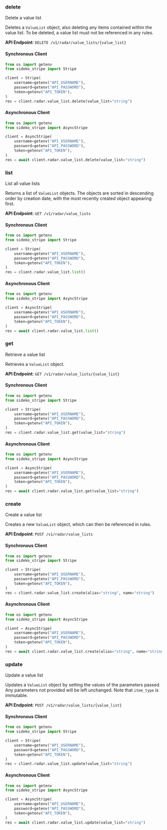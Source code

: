 
### delete <a name="delete"></a>
Delete a value list

<p>Deletes a <code>ValueList</code> object, also deleting any items contained within the value list. To be deleted, a value list must not be referenced in any rules.</p>

**API Endpoint**: `DELETE /v1/radar/value_lists/{value_list}`

#### Synchronous Client

```python
from os import getenv
from sideko_stripe import Stripe

client = Stripe(
    username=getenv("API_USERNAME"),
    password=getenv("API_PASSWORD"),
    token=getenv("API_TOKEN"),
)
res = client.radar.value_list.delete(value_list="string")
```

#### Asynchronous Client

```python
from os import getenv
from sideko_stripe import AsyncStripe

client = AsyncStripe(
    username=getenv("API_USERNAME"),
    password=getenv("API_PASSWORD"),
    token=getenv("API_TOKEN"),
)
res = await client.radar.value_list.delete(value_list="string")
```

### list <a name="list"></a>
List all value lists

<p>Returns a list of <code>ValueList</code> objects. The objects are sorted in descending order by creation date, with the most recently created object appearing first.</p>

**API Endpoint**: `GET /v1/radar/value_lists`

#### Synchronous Client

```python
from os import getenv
from sideko_stripe import Stripe

client = Stripe(
    username=getenv("API_USERNAME"),
    password=getenv("API_PASSWORD"),
    token=getenv("API_TOKEN"),
)
res = client.radar.value_list.list()
```

#### Asynchronous Client

```python
from os import getenv
from sideko_stripe import AsyncStripe

client = AsyncStripe(
    username=getenv("API_USERNAME"),
    password=getenv("API_PASSWORD"),
    token=getenv("API_TOKEN"),
)
res = await client.radar.value_list.list()
```

### get <a name="get"></a>
Retrieve a value list

<p>Retrieves a <code>ValueList</code> object.</p>

**API Endpoint**: `GET /v1/radar/value_lists/{value_list}`

#### Synchronous Client

```python
from os import getenv
from sideko_stripe import Stripe

client = Stripe(
    username=getenv("API_USERNAME"),
    password=getenv("API_PASSWORD"),
    token=getenv("API_TOKEN"),
)
res = client.radar.value_list.get(value_list="string")
```

#### Asynchronous Client

```python
from os import getenv
from sideko_stripe import AsyncStripe

client = AsyncStripe(
    username=getenv("API_USERNAME"),
    password=getenv("API_PASSWORD"),
    token=getenv("API_TOKEN"),
)
res = await client.radar.value_list.get(value_list="string")
```

### create <a name="create"></a>
Create a value list

<p>Creates a new <code>ValueList</code> object, which can then be referenced in rules.</p>

**API Endpoint**: `POST /v1/radar/value_lists`

#### Synchronous Client

```python
from os import getenv
from sideko_stripe import Stripe

client = Stripe(
    username=getenv("API_USERNAME"),
    password=getenv("API_PASSWORD"),
    token=getenv("API_TOKEN"),
)
res = client.radar.value_list.create(alias="string", name="string")
```

#### Asynchronous Client

```python
from os import getenv
from sideko_stripe import AsyncStripe

client = AsyncStripe(
    username=getenv("API_USERNAME"),
    password=getenv("API_PASSWORD"),
    token=getenv("API_TOKEN"),
)
res = await client.radar.value_list.create(alias="string", name="string")
```

### update <a name="update"></a>
Update a value list

<p>Updates a <code>ValueList</code> object by setting the values of the parameters passed. Any parameters not provided will be left unchanged. Note that <code>item_type</code> is immutable.</p>

**API Endpoint**: `POST /v1/radar/value_lists/{value_list}`

#### Synchronous Client

```python
from os import getenv
from sideko_stripe import Stripe

client = Stripe(
    username=getenv("API_USERNAME"),
    password=getenv("API_PASSWORD"),
    token=getenv("API_TOKEN"),
)
res = client.radar.value_list.update(value_list="string")
```

#### Asynchronous Client

```python
from os import getenv
from sideko_stripe import AsyncStripe

client = AsyncStripe(
    username=getenv("API_USERNAME"),
    password=getenv("API_PASSWORD"),
    token=getenv("API_TOKEN"),
)
res = await client.radar.value_list.update(value_list="string")
```
